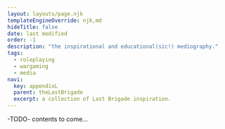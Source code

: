```yaml
---
layout: layouts/page.njk
templateEngineOverride: njk,md
hideTitle: false
date: last modified
order: -1
description: "the inspirational and educational(sic!) mediography."
tags: 
  - roleplaying
  - wargaming
  - media
navi:
  key: appendixL
  parent: theLastBrigade
  excerpt: a collection of Last Brigade inspiration.
---
```


-TODO- contents to come...